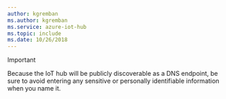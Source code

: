 ```yaml
---
author: kgremban
ms.author: kgremban
ms.service: azure-iot-hub
ms.topic: include
ms.date: 10/26/2018
---
```

> [!IMPORTANT]
> Because the IoT hub will be publicly discoverable as a DNS endpoint, be sure to avoid entering any sensitive or personally identifiable information when you name it.
>
